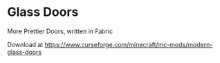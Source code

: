 # Glass Doors
More Prettier Doors, written in Fabric

Download at https://www.curseforge.com/minecraft/mc-mods/modern-glass-doors

